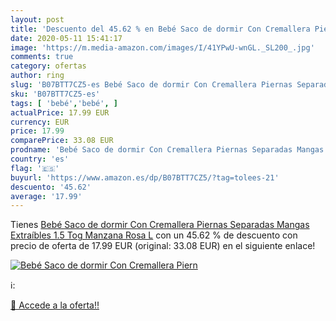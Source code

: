```yaml
---
layout: post
title: 'Descuento del 45.62 % en Bebé Saco de dormir Con Cremallera Piern'
date: 2020-05-11 15:41:17
image: 'https://m.media-amazon.com/images/I/41YPwU-wnGL._SL200_.jpg'
comments: true
category: ofertas
author: ring
slug: 'B07BTT7CZ5-es Bebé Saco de dormir Con Cremallera Piernas Separadas...'
sku: 'B07BTT7CZ5-es'
tags: [ 'bebé','bebé', ]
actualPrice: 17.99 EUR
currency: EUR
price: 17.99
comparePrice: 33.08 EUR
prodname: 'Bebé Saco de dormir Con Cremallera Piernas Separadas Mangas Extraíbles 1.5 Tog Manzana Rosa L'
country: 'es'
flag: '🇪🇸'
buyurl: 'https://www.amazon.es/dp/B07BTT7CZ5/?tag=tolees-21'
descuento: '45.62'
average: '17.99'
---
```


Tienes [Bebé Saco de dormir Con Cremallera Piernas Separadas Mangas Extraíbles 1.5 Tog Manzana Rosa L](https://www.amazon.es/dp/B07BTT7CZ5/?tag=tolees-21) con un 45.62 % de descuento con precio de oferta de 17.99 EUR (original: 33.08 EUR) en el siguiente enlace!

[![Bebé Saco de dormir Con Cremallera Piern](https://m.media-amazon.com/images/I/41YPwU-wnGL._SL200_.jpg)](https://www.amazon.es/dp/B07BTT7CZ5/?tag=tolees-21)

ℹ️:


[🛒 Accede a la oferta!!](https://www.amazon.es/dp/B07BTT7CZ5/?tag=tolees-21)
